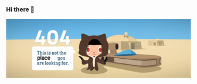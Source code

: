 ### Hi there 👋

![This is not the place you are looking for](https://raw.githubusercontent.com/SodaWithoutSparkles/SodaWithoutSparkles/main/IMG_20230701_010513.png)
<!--
**SodaWithoutSparkles/SodaWithoutSparkles** is a ✨ _special_ ✨ repository because its `README.md` (this file) appears on your GitHub profile.

Here are some ideas to get you started:

- 🔭 I’m currently working on ...
- 🌱 I’m currently learning ...
- 👯 I’m looking to collaborate on ...
- 🤔 I’m looking for help with ...
- 💬 Ask me about ...
- 📫 How to reach me: ...
- 😄 Pronouns: ...
- ⚡ Fun fact: ...
-->
